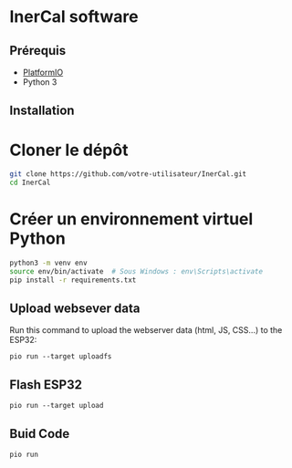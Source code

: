 # InerCal software

## Prérequis

- [PlatformIO](https://platformio.org/)
- Python 3

## Installation

# Cloner le dépôt
```bash
git clone https://github.com/votre-utilisateur/InerCal.git
cd InerCal
```

# Créer un environnement virtuel Python
```bash
python3 -m venv env
source env/bin/activate  # Sous Windows : env\Scripts\activate
pip install -r requirements.txt
```  
## Upload websever data

Run this command to upload the webserver data (html, JS, CSS...) to the ESP32:

`pio run --target uploadfs`

## Flash ESP32

`pio run --target upload`

## Buid Code 

`pio run`
